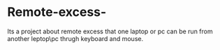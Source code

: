 # Remote-excess-
Its a project about remote excess that one laptop or pc can be run from another leptop\pc thrugh keyboard and mouse.
